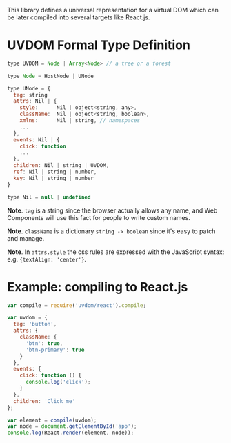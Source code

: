 This library defines a universal representation for a virtual DOM which can be later compiled into several targets like React.js.

# UVDOM Formal Type Definition

```js
type UVDOM = Node | Array<Node> // a tree or a forest

type Node = HostNode | UNode

type UNode = {
  tag: string
  attrs: Nil | {
    style:      Nil | object<string, any>,
    className:  Nil | object<string, boolean>,
    xmlns:      Nil | string, // namespaces
    ...
  },
  events: Nil | {
    click: function
    ...
  },
  children: Nil | string | UVDOM,
  ref: Nil | string | number,
  key: Nil | string | number
}

type Nil = null | undefined
```

**Note**. `tag` is a string since the browser actually allows any name, and Web Components will use this fact for people to write custom names.

**Note**. `className` is a dictionary `string -> boolean` since it's easy to patch and manage.

**Note**. In `attrs.style` the css rules are expressed with the JavaScript syntax: e.g. `{textAlign: 'center'}`.

# Example: compiling to React.js

```js
var compile = require('uvdom/react').compile;

var uvdom = {
  tag: 'button',
  attrs: {
    className: {
      'btn': true,
      'btn-primary': true
    }
  },
  events: {
    click: function () {
      console.log('click');
    }
  },
  children: 'Click me'
};

var element = compile(uvdom);
var node = document.getElementById('app');
console.log(React.render(element, node));
```
